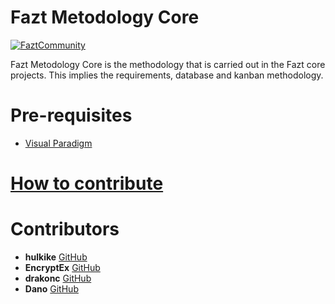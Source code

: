 # Fazt Metodology Core
[![FaztCommunity](https://img.shields.io/badge/Fazt%20Community-GitHub-red)](https://github.com/faztcommunity)

Fazt Metodology Core is the methodology that is carried out in the Fazt core projects. This implies the requirements, database and kanban methodology.

# Pre-requisites
* [Visual Paradigm](https://www.visual-paradigm.com/download/community.jsp)

# [How to contribute](https://github.com/faztcommunity/docs/blob/master/contribute.md)

# Contributors
* **hulkike** [GitHub](https://github.com/hulkike)
* **EncryptEx** [GitHub](https://github.com/EncryptEx)
* **drakonc** [GitHub](https://github.com/drakonc)
* **Dano** [GitHub](https://github.com/DanoRysJan)
